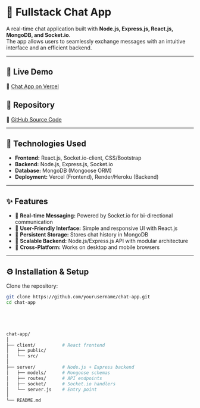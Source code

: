 # 💬 Fullstack Chat App

A real-time chat application built with **Node.js, Express.js, React.js, MongoDB, and Socket.io**.  
The app allows users to seamlessly exchange messages with an intuitive interface and an efficient backend.

---

## 🚀 Live Demo  
🔗 [Chat App on Vercel](https://chat-app-psi-beige-18.vercel.app/)  

## 📌 Repository  
🔗 [GitHub Source Code](https://github.com/DalbirDhillon/chat-app)

---

## 🔧 Technologies Used
- **Frontend:** React.js, Socket.io-client, CSS/Bootstrap  
- **Backend:** Node.js, Express.js, Socket.io  
- **Database:** MongoDB (Mongoose ORM)  
- **Deployment:** Vercel (Frontend), Render/Heroku (Backend)  

---

## ✨ Features
- 🔹 **Real-time Messaging:** Powered by Socket.io for bi-directional communication  
- 🔹 **User-Friendly Interface:** Simple and responsive UI with React.js  
- 🔹 **Persistent Storage:** Stores chat history in MongoDB  
- 🔹 **Scalable Backend:** Node.js/Express.js API with modular architecture  
- 🔹 **Cross-Platform:** Works on desktop and mobile browsers  

---

## ⚙️ Installation & Setup

Clone the repository:
```bash
git clone https://github.com/yourusername/chat-app.git
cd chat-app





chat-app/
│
├── client/          # React frontend
│   ├── public/
│   └── src/
│
├── server/          # Node.js + Express backend
│   ├── models/      # Mongoose schemas
│   ├── routes/      # API endpoints
│   ├── socket/      # Socket.io handlers
│   └── server.js    # Entry point
│
└── README.md
